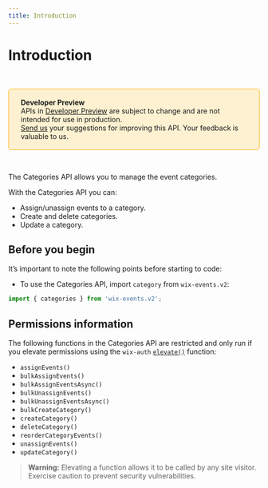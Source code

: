 ```yaml
---
title: Introduction
---
```

# Introduction

&nbsp;

<div style="background-color: #FEF1D1; padding: 18px 24px; border-radius: 6px; border: 1px solid #FDB10C; box-sizing: border-box; display: inline-block">
    <b>Developer Preview</b>
    <br/>
    <span>APIs in <a href="https://www.wix.com/velo/reference/api-overview/developer-preview">Developer Preview</a> are subject to change and are not intended for use in production.<br/><a href="mailto:velo-preview-feedback@wix.com">Send us</a> your suggestions for improving this API. Your feedback is valuable to us.</span>
</div>

&nbsp;

The Categories API allows you to manage the event categories.

With the Categories API you can:

- Assign/unassign events to a category.
- Create and delete categories.
- Update a category.

## Before you begin

It’s important to note the following points before starting to code:  

- To use the Categories API, import `category` from `wix-events.v2`:

```js
import { categories } from 'wix-events.v2';
```

## Permissions information

The following functions in the Categories API are restricted and only run if you elevate permissions using the `wix-auth` [`elevate()`](https://www.wix.com/velo/reference/wix-auth/elevate) function:

- `assignEvents()`
- `bulkAssignEvents()`
- `bulkAssignEventsAsync()`
- `bulkUnassignEvents()`
- `bulkUnassignEventsAsync()`   
- `bulkCreateCategory()`
- `createCategory()`
- `deleteCategory()`
- `reorderCategoryEvents()`
- `unassignEvents()`
- `updateCategory()`

<blockquote class='warning'>
<p>
<strong>Warning:</strong>
Elevating a function allows it to be called by any site visitor.
Exercise caution to prevent security vulnerabilities.
</p>
</blockquote>